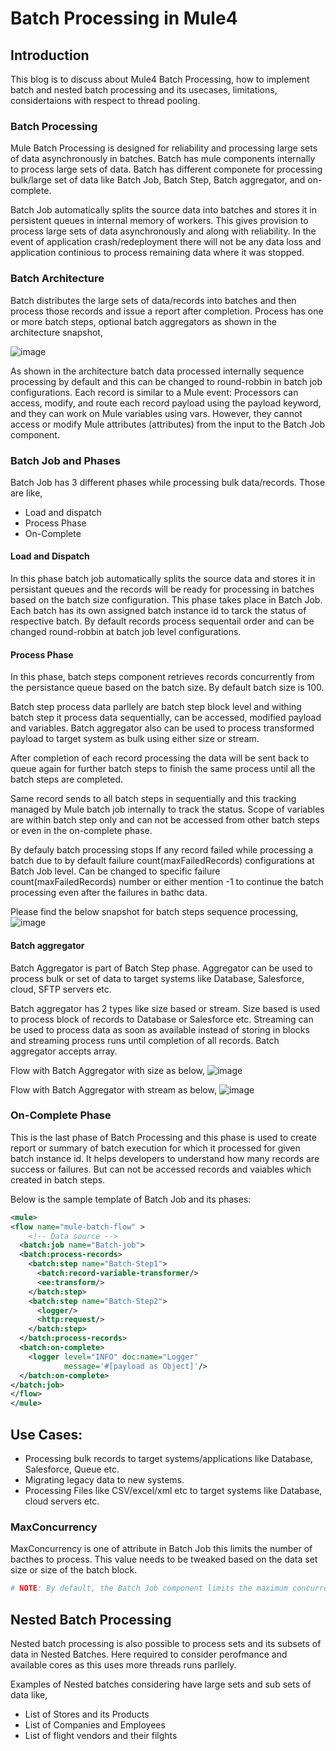 
# Batch Processing in Mule4

## Introduction

This blog is to discuss about Mule4 Batch Processing, how to implement batch and nested batch processing and its usecases, limitations, considertaions with respect to thread pooling.

### Batch Processing

Mule Batch Processing is designed for reliability and processing large sets of data asynchronously in batches. Batch has mule components internally to process large sets of data. Batch has different componete for processing bulk/large set of data like  Batch Job, Batch Step, Batch aggregator, and on-complete. 

Batch Job automatically splits the source data into batches and stores it in persistent queues in internal memory of workers. This gives provision to process large sets of data asynchronously and along with reliability. In the event of application crash/redeployment there will not be any data loss and application continious to process remaining data where it was stopped. 

### Batch Architecture
Batch distributes the large sets of data/records into batches and then process those records and issue a report after completion. Process has one or more batch steps, optional batch aggregators as shown in the architecture snapshot,

![image](https://github.com/KathaSudharshan/mule-batch-processing/assets/138109855/7a614170-f5f9-4fe4-b487-5b5ade188e4a)


As shown in the architecture batch data processed internally sequence processing by default and this can be changed to round-robbin in batch job configurations. Each record is similar to a Mule event: Processors can access, modify, and route each record payload using the payload keyword, and they can work on Mule variables using vars. However, they cannot access or modify Mule attributes (attributes) from the input to the Batch Job component.

### Batch Job and Phases
Batch Job has 3 different phases while processing bulk data/records. Those are like,
- Load and dispatch
- Process Phase
- On-Complete

#### Load and Dispatch
In this phase batch job automatically splits the source data and stores it in persistant queues and the records will be ready for processing in batches based on the batch size configuration. This phase takes place in Batch Job. Each batch has its own assigned batch instance id to tarck the status of respective batch. By default records process sequentail order and can be changed round-robbin at batch job level configurations.

#### Process Phase

In this phase, batch steps component retrieves records concurrently from the persistance queue based on the batch size. By default batch size is 100.

Batch step process data parllely are batch step block level and withing batch step it process data sequentially, can be accessed, modified payload and variables. Batch aggregator also can be used to process transformed payload to target system as bulk using either size or stream. 

After completion of each record processing the data will be sent back to queue again for further batch steps to finish the same process until all the batch steps are completed.

Same record sends to all batch steps in sequentially and this tracking managed by Mule batch job internally to track the status. Scope of variables are within batch step only and  can not be accessed from other batch steps or even in the on-complete phase.

By defauly batch processing stops If any record failed while processing a batch due to by default failure count(maxFailedRecords) configurations at Batch Job level. Can be changed to specific failure count(maxFailedRecords) number or either mention -1 to continue the batch processing even after the failures in bathc data.

Please find the below snapshot for batch steps sequence processing,
![image](https://github.com/KathaSudharshan/mule-batch-processing/assets/138109855/d9c32c71-308d-4e9e-adde-b007b14cb693)

#### Batch aggregator
Batch Aggregator is part of Batch Step phase. Aggregator can be used to process bulk or set of data to target systems like Database, Salesforce, cloud, SFTP servers etc. 

Batch aggregator has 2 types like size based or stream. Size based is used to process block of records to Database or Salesforce etc. Streaming can be used to process data as soon as available instead of storing in blocks and streaming process runs until completion of all records. Batch aggregator accepts array.

Flow with Batch Aggregator with size as below,
![image](https://github.com/KathaSudharshan/mule-batch-processing/assets/138109855/75f75adf-5641-4473-9c3e-9f6a641b2bfa)

Flow with Batch Aggregator with stream as below,
![image](https://github.com/KathaSudharshan/mule-batch-processing/assets/138109855/78ff1cde-2457-4d75-9aa3-c1de35a738fb)

### On-Complete Phase
This is the last phase of Batch Processing and this phase is used to create report or summary of batch execution for which it processed for given batch instance id. It helps developers to understand how many records are success or failures. But can not be accessed records and vaiables which created in batch steps.

Below is the sample template of Batch Job and its phases:

```xml
<mule>
<flow name="mule-batch-flow" >
    <!-- Data source -->
  <batch:job name="Batch-job">
  <batch:process-records>
    <batch:step name="Batch-Step1">
      <batch:record-variable-transformer/>
      <ee:transform/>
    </batch:step>
    <batch:step name="Batch-Step2">
      <logger/>
      <http:request/>
    </batch:step>
  </batch:process-records>
  <batch:on-complete>
    <logger level="INFO" doc:name="Logger"
            message='#[payload as Object]'/>
  </batch:on-complete>
</batch:job>
</flow>
</mule>
```
## Use Cases:

- Processing bulk records to target systems/applications like Database, Salesforce, Queue etc.
- Migrating legacy data to new systems.
- Processing Files like CSV/excel/xml etc to target systems like Database, cloud servers etc.

### MaxConcurrency
MaxConcurrency is one of attribute in Batch Job this limits the number of bacthes to process. This value needs to be tweaked based on the data set size or size of the batch block. 


```bash
# NOTE: By default, the Batch Job component limits the maximum concurrency to twice the number of available cores. The capacity of the system running the Mule instance also limits concurrency.
```
## Nested Batch Processing
Nested batch processing is also possible to process sets and its subsets of data in Nested Batches. Here required to consider perofmance and available cores as this uses more threads runs parllely.

Examples of Nested batches considering have large sets and sub sets of data like,
- List of Stores and its Products
- List of Companies and Employees
- List of flight vendors and their filghts



    
